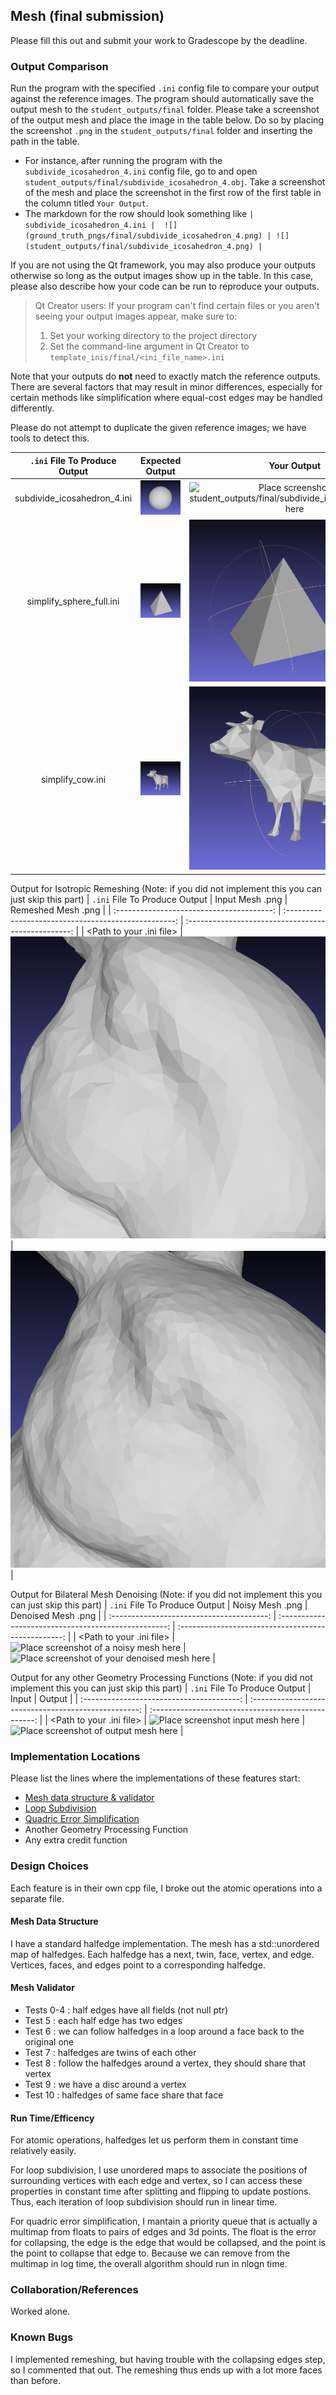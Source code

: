 ## Mesh (final submission)

Please fill this out and submit your work to Gradescope by the deadline.

### Output Comparison

Run the program with the specified `.ini` config file to compare your output against the reference images. The program should automatically save the output mesh to the `student_outputs/final` folder. Please take a screenshot of the output mesh and place the image in the table below. Do so by placing the screenshot `.png` in the `student_outputs/final` folder and inserting the path in the table.

- For instance, after running the program with the `subdivide_icosahedron_4.ini` config file, go to and open `student_outputs/final/subdivide_icosahedron_4.obj`. Take a screenshot of the mesh and place the screenshot in the first row of the first table in the column titled `Your Output`.
- The markdown for the row should look something like `| subdivide_icosahedron_4.ini |  ![](ground_truth_pngs/final/subdivide_icosahedron_4.png) | ![](student_outputs/final/subdivide_icosahedron_4.png) |`

If you are not using the Qt framework, you may also produce your outputs otherwise so long as the output images show up in the table. In this case, please also describe how your code can be run to reproduce your outputs.

> Qt Creator users: If your program can't find certain files or you aren't seeing your output images appear, make sure to:<br/>
>
> 1. Set your working directory to the project directory
> 2. Set the command-line argument in Qt Creator to `template_inis/final/<ini_file_name>.ini`

Note that your outputs do **not** need to exactly match the reference outputs. There are several factors that may result in minor differences, especially for certain methods like simplification where equal-cost edges may be handled differently.

Please do not attempt to duplicate the given reference images; we have tools to detect this.

| `.ini` File To Produce Output |                     Expected Output                      |                                   Your Output                                   |
| :---------------------------: | :------------------------------------------------------: | :-----------------------------------------------------------------------------: |
|  subdivide_icosahedron_4.ini  | ![](ground_truth_pngs/final/subdivide_icosahedron_4.png) | ![Place screenshot of student_outputs/final/subdivide_icosahedron_4.obj here](student_outputs/final/subdivide_icosahedron_4.png) |
|   simplify_sphere_full.ini    |  ![](ground_truth_pngs/final/simplify_sphere_full.png)   |  ![Place screenshot of student_outputs/final/simplify_sphere_full.obj here](student_outputs/final/simplify_sphere.png)   |
|       simplify_cow.ini        |      ![](ground_truth_pngs/final/simplify_cow.png)       |      ![Place screenshot of student_outputs/final/simplify_cow.obj here](student_outputs/final/simplify_cow.png)       |

Output for Isotropic Remeshing (Note: if you did not implement this you can just skip this part)
| `.ini` File To Produce Output | Input Mesh .png | Remeshed Mesh .png |
| :---------------------------------------: | :--------------------------------------------------: | :-------------------------------------------------: |
| <Path to your .ini file> | ![Place screenshot of your input mesh here](student_outputs/final/bunny_before.png) | ![Place screenshot of your remeshed mesh here](student_outputs/final/bunny_after.png) |

Output for Bilateral Mesh Denoising (Note: if you did not implement this you can just skip this part)
| `.ini` File To Produce Output | Noisy Mesh .png | Denoised Mesh .png |
| :---------------------------------------: | :--------------------------------------------------: | :-------------------------------------------------: |
| <Path to your .ini file> | ![Place screenshot of a noisy mesh here]() | ![Place screenshot of your denoised mesh here]() |

Output for any other Geometry Processing Functions (Note: if you did not implement this you can just skip this part)
| `.ini` File To Produce Output | Input | Output |
| :---------------------------------------: | :--------------------------------------------------: | :-------------------------------------------------: |
| <Path to your .ini file> | ![Place screenshot input mesh here]() | ![Place screenshot of output mesh here]() |

### Implementation Locations

Please list the lines where the implementations of these features start:

- [Mesh data structure & validator]()
- [Loop Subdivision]()
- [Quadric Error Simplification]()
- Another Geometry Processing Function
- Any extra credit function

### Design Choices

Each feature is in their own cpp file, I broke out the atomic operations into a separate file.

#### Mesh Data Structure

I have a standard halfedge implementation. The mesh has a std::unordered map of halfedges. Each halfedge has a next, twin, face, vertex, and edge. Vertices, faces, and edges point to a corresponding halfedge.

#### Mesh Validator

- Tests 0-4 : half edges have all fields (not null ptr)
- Test 5 : each half edge has two edges
- Test 6 : we can follow halfedges in a loop around a face back to the original one
- Test 7 : halfedges are twins of each other
- Test 8 : follow the halfedges around a vertex, they should share that vertex
- Test 9 : we have a disc around a vertex
- Test 10 : halfedges of same face share that face

#### Run Time/Efficency
For atomic operations, halfedges let us perform them in constant time relatively easily.

For loop subdivision, I use unordered maps to associate the positions of surrounding vertices with each edge and vertex, so I can access these properties in constant time after splitting and flipping to update postions. Thus, each iteration of loop subdivision should run in linear time.

For quadric error simplification, I mantain a priority queue that is actually a multimap from floats to pairs of edges and 3d points. The float is the error for collapsing, the edge is the edge that would be collapsed, and the point is the point to collapse that edge to. Because we can remove from the multimap in log time, the overall algorithm should run in nlogn time. 

### Collaboration/References
Worked alone.

### Known Bugs
I implemented remeshing, but having trouble with the collapsing edges step, so I commented that out. The remeshing thus ends up with a lot more faces than before.
